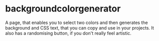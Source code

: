 # backgroundcolorgenerator
A page, that enables you to select two colors and then generates the background and CSS text, that you can copy and use in your projects. It also has a randomising button, if you don't really feel artistic.

